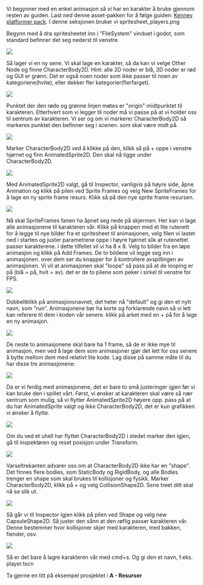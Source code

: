 Vi begynner med en enkel animasjon så vi har en karakter å bruke gjennom resten av guiden. 
Last ned denne asset-pakken for å følge guiden:
[Kenney platformer pack](https://www.kenney.nl/assets/platformer-pack-redux). I denne seksjonen bruker vi spritesheet_players.png

Begynn med å dra spritesheetet inn i "FileSystem" vinduet i godot, som standard befinner det seg nederst til venstre.

![](../media/1_sprite3.gif)

Så lager vi en ny sene. Vi skal lage en karakter, så da kan vi velge Other Node og finne CharacterBody2D. Hint: alle 2D noder er blå, 3D noder er rød og GUI er grønn. Det er også noen noder som ikke passer til noen av kategoriene(hvite), eller dekker fler kategorier(flerfarget).

![](../media/1_sprite1.gif)

Punktet der den røde og grønne linjen møtes er "origin" midtpunktet til karakteren. Etterhvert som vi legger til noder må vi passe på at vi holder oss til sentrum av karakteren. Vi ser og om vi markerer CharacterBody2D så markeres punktet den befinner seg i scenen. som skal være midt på.

![](../media/1_sprite4.gif)

Marker CharacterBody2D ved å klikke på den, klikk så på + oppe i venstre hjørnet og finn AnimatedSprite2D. Den skal nå ligge under CharacterBody2D.

![](../media/1_sprite12.png)

Med AnimatedSprite2D valgt, gå til Inspector, vanligvis på høyre side, åpne Animation og klikk på pilen ved Sprite Frames og velg New SpriteFrames for å lage en ny sprite frame resurs. Klikk så på den nye sprite frame resursen.

![](../media/1_sprite2.gif)

Nå skal SpriteFrames fanen ha åpnet seg nede på skjermen. Her kan vi lage alle animasjonene til karakteren vår. Klikk på knappen med et lite rutenett for å legge til nye bilder fra et spritesheet til animasjonen, velg filen vi lastet ned i starten og juster parametrene oppe i høyre hjørnet slik at rutenettet passer karakterene. i dette tilfellet vil vi ha 8 x 8. Velg to bilder fra en løpe animasjon og klikk på Add Frames. De to bildene vil legge seg inn i animasjonen. over dem ser du knapper for å kontrollere avspillingen av animasjonen. Vi vil at animasjonen skal "loope" så pass på at de looping er på (blå = på, hvit = av). det er de to pilene som peker i sirkel til venstre for FPS.

![](../media/1_sprite7.gif)

Dobbeltklikk på animasjonsnavnet, det heter nå "default" og gi den et nytt navn, som "run". Animasjonene bør ha korte og forklarende navn så vi lett kan referere til dem i koden vår senere.
klikk på arket med en + på for å lage en ny animasjon.

![](../media/1_sprite13.png)

De neste to animasjonene skal bare ha 1 frame, så de er ikke mye til animasjon, men ved å lage dem som animasjoner gjør det lett for oss senere å bytte mellom dem med relativt lite kode. Lag disse på samme måte til du har disse tre animasjonene:

![](../media/1_sprite6.gif)

Da er vi ferdig med animasjonene, det er bare to små justeringer igjen før vi kan bruke den i spillet vårt.
Først, vi ønsker at karakteren skal være så nær sentrum som mulig, så vi flytter AnimatedSprite2D høyere opp. pass på at du har AnimatedSprite valgt og ikke CharacterBody2D, det er kun grafikken vi ønsker å flytte. 

![](../media/1_sprite11.gif)

Om du ved et uhell har flyttet CharacterBody2D i stedet marker den igjen, gå til inspektøren og reset posisjon under Transform.

![](../media/1_sprite5.gif)

Varseltrekanten advarer oss om at CharacterBody2D ikke har en "shape". Det finnes flere bodies, som StaticBody og RigidBody, og alle Bodies trenger en shape som skal brukes til kollisjoner og fysikk. Marker CharacterBody2D, klikk på + og velg CollisionShape2D. Sene treet ditt skal nå se slik ut.

![](../media/1_sprite14.png)

Så går vi til Inspector igjen klikk på pilen ved Shape og velg new CapsuleShape2D. Så juster den sånn at den røflig passer karakteren vår. Denne bestemmer hvor kollisjoner skjer med karakteren, med bakken, fiender, osv.

![](../media/1_sprite8.gif)

Så er det bare å lagre karakteren vår med cmd+s. Og gi den et navn, f.eks. player.tscn

Ta gjerne en titt på eksempel prosjektet i **A - Resurser** 



